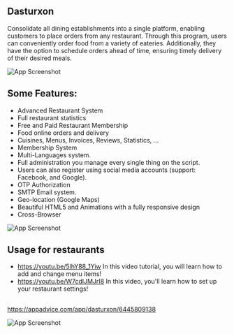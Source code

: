 ## Dasturxon
Consolidate all dining establishments into a single platform, enabling customers to place orders from any restaurant. Through this program, users can conveniently order food from a variety of eateries. Additionally, they have the option to schedule orders ahead of time, ensuring timely delivery of their desired meals.


![App Screenshot](https://i.postimg.cc/KcL6NgXK/photo-2023-02-25-17-22-06.jpg)

## Some Features:

- Advanced Restaurant System
- Full restaurant statistics
- Free and Paid Restaurant Membership
- Food online orders and delivery
- Cuisines, Menus, Invoices, Reviews, Statistics, ...
- Membership System
- Multi-Languages system.
- Full administration you manage every single thing on the script.
- Users can also register using social media accounts (support: Facebook, and Google).
- OTP Authorization
- SMTP Email system.
- Geo-location (Google Maps)
- Beautiful HTML5 and Animations with a fully responsive design
- Cross-Browser


![App Screenshot](https://is1-ssl.mzstatic.com/image/thumb/PurpleSource126/v4/a6/86/3f/a6863f97-7faf-b9da-22d1-8ab64a9a5a6b/19ec8d4a-f64e-4f5c-944d-a214d912d9bf_image_2023-02-28_19-45-57.png/643x0w.jpg)

## Usage for restaurants

 - https://youtu.be/5lhY88_1Yiw
In this video tutorial, you will learn how to add and change menu items! 
 - https://youtu.be/W7cdlJMJrI8
In this video, you'll learn how to set up your restaurant settings!

## 

 https://appadvice.com/app/dasturxon/6445809138

 
![App Screenshot](https://i.postimg.cc/dtYzStv5/photo-2023-02-25-17-22-05.jpg)
